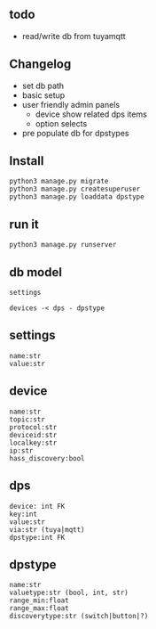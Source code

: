 todo
----
- read/write db from tuyamqtt


Changelog
---------
- set db path
- basic setup
- user friendly admin panels
    - device show related dps items
    - option selects   
- pre populate db for dpstypes

Install
----
```
python3 manage.py migrate
python3 manage.py createsuperuser
python3 manage.py loaddata dpstype
```

run it
-------
```
python3 manage.py runserver
```

db model
----------
```
settings

devices -< dps - dpstype
```

settings
-------
```
name:str
value:str
```

device
------
```
name:str
topic:str
protocol:str
deviceid:str
localkey:str
ip:str
hass_discovery:bool
```

dps
-----
```
device: int FK
key:int
value:str
via:str (tuya|mqtt)
dpstype:int FK
```

dpstype
----------
```
name:str
valuetype:str (bool, int, str)
range_min:float
range_max:float
discoverytype:str (switch|button|?)
```